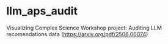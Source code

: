 # llm_aps_audit
Visualizing Complex Science Workshop project: Auditing LLM recomendations data (https://arxiv.org/pdf/2506.00074)
